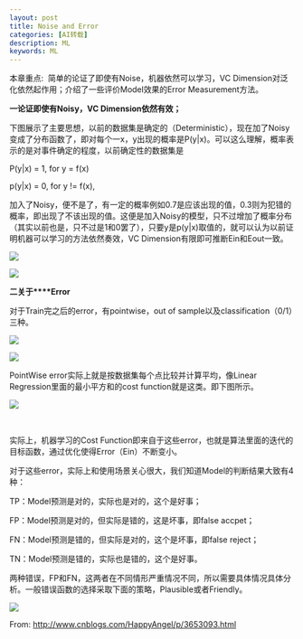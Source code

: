 ```yaml
---
layout: post
title: Noise and Error
categories: [AI转载]
description: ML
keywords: ML
---
```



本章重点:  简单的论证了即使有Noise，机器依然可以学习，VC Dimension对泛化依然起作用；介绍了一些评价Model效果的Error Measurement方法。

**一论证即使有Noisy，VC Dimension依然有效；**

下图展示了主要思想，以前的数据集是确定的（Deterministic），现在加了Noisy变成了分布函数了，即对每个一x，y出现的概率是P(y|x)。可以这么理解，概率表示的是对事件确定的程度，以前确定性的数据集是

P(y|x) = 1, for y = f(x)

p(y|x) = 0, for y != f(x),

加入了Noisy，便不是了，有一定的概率例如0.7是应该出现的值，0.3则为犯错的概率，即出现了不该出现的值。这便是加入Noisy的模型，只不过增加了概率分布（其实以前也是，只不过是1和0罢了），只要y是p(y|x)取值的，就可以认为以前证明机器可以学习的方法依然奏效，VC Dimension有限即可推断Ein和Eout一致。

![][1]

   [1]: https://images0.cnblogs.com/blog/115277/201404/082214313877225.png

![][2]

   [2]: https://images0.cnblogs.com/blog/115277/201404/082214332939610.png

**二关于****Error**

对于Train完之后的error，有pointwise，out of sample以及classification（0/1）三种。

![][3]

   [3]: https://images0.cnblogs.com/blog/115277/201404/082214348872623.png

![][4]

   [4]: https://images0.cnblogs.com/blog/115277/201404/082214366849806.png

PointWise error实际上就是按数据集每个点比较并计算平均，像Linear Regression里面的最小平方和的cost function就是这类。即下图所示。

![][5]

   [5]: https://images0.cnblogs.com/blog/115277/201404/082214381846549.png

  

实际上，机器学习的Cost Function即来自于这些error，也就是算法里面的迭代的目标函数，通过优化使得Error（Ein）不断变小。

对于这些error，实际上和使用场景关心很大，我们知道Model的判断结果大致有4种：

TP：Model预测是对的，实际也是对的，这个是好事；

FP：Model预测是对的，但实际是错的，这是坏事，即false accpet；

FN：Model预测是错的，但实际是对的，这个是坏事，即false reject；

TN：Model预测是错的，实际也是错的，这个是好事。

两种错误，FP和FN，这两者在不同情形严重情况不同，所以需要具体情况具体分析。一般错误函数的选择采取下面的策略，Plausible或者Friendly。

![][6]

   [6]: https://images0.cnblogs.com/blog/115277/201404/082214394346833.png

From: <http://www.cnblogs.com/HappyAngel/p/3653093.html>


